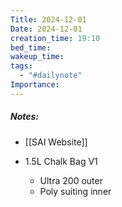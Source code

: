 ```yaml
---
Title: 2024-12-01
Date: 2024-12-01
creation_time: 19:10
bed_time: 
wakeup_time: 
tags:
  - "#dailynote"
Importance:
---
```

##### Notes:
- [[SAI Website]]

- 1.5L Chalk Bag V1
	- Ultra 200 outer
	- Poly suiting inner